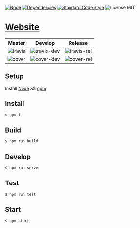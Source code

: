 [![Node][node]][node-url]
[![Dependencies][deps]][deps-url]
[![Standard Code Style][style]][style-url]
![License MIT][license]

# [Website](http://michael-ciniawsky.de)

| Master | Develop | Release |
|:------:|:-------:|:-------:|
| ![travis] | ![travis-dev] | ![travis-rel] |
| ![cover]  | ![cover-dev]  | ![cover-rel]  |

## Setup
Install [Node](http://nodejs.org) && [npm](http://npmjs.org)

## Install

```bash
$ npm i
```

## Build

```bash
$ npm run build
```

## Develop

```bash
$ npm run serve
```

## Test

```bash
$ npm run test
```

## Start

```bash
$ npm start
```

[node]: https://img.shields.io/node/v/website.svg
[node-url]: https://nodejs.org

[deps]: https://david-dm.org/michael-ciniawsky/website.svg
[deps-url]: https://david-dm.org/michael-ciniawsky/website

[style]: https://img.shields.io/badge/code%20style-standard-yellow.svg
[style-url]: http://standardjs.com/

[license]: https://img.shields.io/npm/l/website.svg

[travis]:https://travis-ci.org/michael-ciniawsky/website.svg?branch=master
[travis-url]:https://travis-ci.org/michael-ciniawsky/website?branch=master

[travis-rel]:https://travis-ci.org/michael-ciniawsky/website.svg?branch=master
[travis-rel-url]:https://travis-ci.org/michael-ciniawsky/website?branch=master

[travis-dev]: http://img.shields.io/travis/michael-ciniawsky/website.svg?branch=develop
[travis-dev-url]: https://travis-ci.org/michael-ciniawsky/website?branch=develop

[cover]: https://coveralls.io/repos/github/michael-ciniawsky/website/badge.svg?branch=master
[cover-url]: https://coveralls.io/github/michael-ciniawsky/website?branch=master

[cover-rel]: https://coveralls.io/repos/github/michael-ciniawsky/website/badge.svg?branch=master
[cover-rel-url]: https://coveralls.io/github/michael-ciniawsky/website?branch=master

[cover-dev]: https://coveralls.io/repos/github/michael-ciniawsky/website/badge.svg?branch=develop
[cover-dev-url]: https://coveralls.io/github/michael-ciniawsky/website?branch=develop
